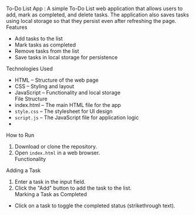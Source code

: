 To-Do List App :
A simple To-Do List web application that allows users to add, mark as completed, and delete tasks. The application also saves tasks using local storage so that they persist even after refreshing the page.  
 Features  
- Add tasks to the list  
- Mark tasks as completed  
- Remove tasks from the list  
- Save tasks in local storage for persistence  

Technologies Used  
- HTML – Structure of the web page  
- CSS – Styling and layout  
- JavaScript – Functionality and local storage  
 File Structure  
- index.html – The main HTML file for the app  
- `style.css` – The stylesheet for UI design  
- `script.js` – The JavaScript file for application logic
-   
 How to Run  
1. Download or clone the repository.  
2. Open `index.html` in a web browser.  
 Functionality

Adding a Task  
1. Enter a task in the input field.  
2. Click the "Add" button to add the task to the list.  
 Marking a Task as Completed  
- Click on a task to toggle the completed status (strikethrough text). 
